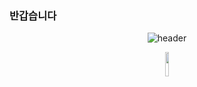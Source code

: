 ### 반갑습니다
<div align="center">
  
![header](https://capsule-render.vercel.app/api?type=Waving&height=300&color=0096FA&text=Hello_World&animation=twinkling)
</div>


<p align="center">
  <img src="https://github.com/won1999won/won1999won/assets/157452264/57170416-456d-42ff-a904-d8e4b24c0c45" witdh="10%"" height="10%">
</p>

